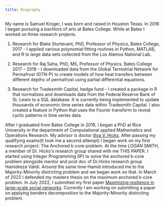 ```yaml
---
title: Biography
---
```



My name is Samuel Kroger, I was born and raised in Houston Texas.
In 2016 I began pursuing a bachlors of arts at Bates College.
While at Bates I worked on three research projects.

1. Research for Blake Sturtevant, PhD, Professor of Physics, Bates College, 2017 - I applied various polynomial fitting routines in Python, MATLAB, and R to large data sets collected from the Los Alamos National Lab.

2. Research for Raj Saha, PhD, MS, Professor of Physics, Bates College 2017 – 2018 - I downloaded data from the Global Terrestrial Network for Permafrost (GTN-P) to create models of how heat transfers between different depths of permafrost using partial differential equations.

3. Research for Tradesmith Capital, hedge fund - I created a package in R that normalizes and downloads data from the Federal Reserve Bank of St. Lewis to a SQL database. It is currently being implemented to update thousands of economic time series data within Tradesmith Capital. I also created a feature in Python that uses the Fourier transform to reveal cyclic patterns in time series data.

After I graduated from Bates College in 2019, I began a PhD at Rice University in the department of Computational applied Mathematics and Operations Research.
My advisor is doctor [Illya V. Hicks](https://www.caam.rice.edu/~ivhicks/Site/professional.html).
After passing my qualifying exams(It took me a second attempt) I began work on my first research project: The Anchored k-core problem.
At the time LOGAN SMITH, a member of Dr. Hicks's research group shared with me THIS PAPER.
I started using Integer Programming (IP) to solve the anchored k-core problem alongside mentor and post doc of Dr.Hicks research group Hamidreza Validi.
Around the same time Hamid introduced me to the Majority-Minority districting problem and we began work on that.
In March of 2022 I defended my masters thesis on the maximum anchored k-core problem.
In July 2022, I submitted my first paper [Maximizing resilience in large-scale social networks](http://www.optimization-online.org/DB_HTML/2022/07/8993.html).
Currently I am working on submitting a paper on applying benders decomposition to the Majority-Minority districting problem.
